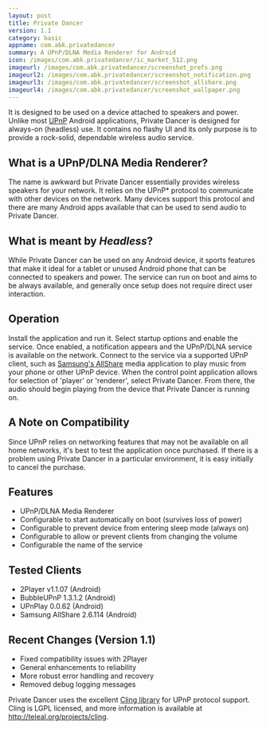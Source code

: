 ```yaml
---
layout: post
title: Private Dancer
version: 1.1
category: basic
appname: com.abk.privatedancer
summary: A UPnP/DLNA Media Renderer for Android
icon: /images/com.abk.privatedancer/ic_market_512.png
imageurl: /images/com.abk.privatedancer/screenshot_prefs.png
imageurl2: /images/com.abk.privatedancer/screenshot_notification.png
imageurl3: /images/com.abk.privatedancer/screenshot_allshare.png
imageurl4: /images/com.abk.privatedancer/screenshot_wallpaper.png
--- 
```


It is designed to be used on a device attached to speakers and power.  Unlike most [UPnP](http://www.upnp.org/) Android applications, Private Dancer is designed for always-on (headless) use.  It contains no flashy UI and its only purpose is to provide a rock-solid, dependable wireless audio service.

## What is a UPnP/DLNA Media Renderer?
The name is awkward but Private Dancer essentially provides wireless speakers for your network.  It relies on the UPnP* protocol to communicate with other devices on the network.  Many devices support this protocol and there are many Android apps available that can be used to send audio to Private Dancer.

## What is meant by *Headless*?
While Private Dancer can be used on any Android device, it sports features that make it ideal for a tablet or unused Android phone that can be connected to speakers and power.  The service can run on boot and aims to be always available, and generally once setup does not require direct user interaction.

## Operation
Install the application and run it. Select startup options and enable the service.  Once enabled, a notification appears and the UPnP/DLNA service is available on the network.  Connect to the service via a supported UPnP client, such as [Samsung's AllShare](http://www.samsung.com/global/allshare/pcsw/) media application to play music from your phone or other UPnP device.
When the control point application allows for selection of 'player' or 'renderer', select Private Dancer.  From there, the audio should begin playing from the device that Private Dancer is running on. 

## A Note on Compatibility
Since UPnP relies on networking features that may not be available on all home networks, it's best to test the application once purchased.  If there is a problem using Private Dancer in a particular environment, it is easy initially to cancel the purchase.

## Features

- UPnP/DLNA Media Renderer
- Configurable to start automatically on boot (survives loss of power)
- Configurable to prevent device from entering sleep mode (always on)
- Configurable to allow or prevent clients from changing the volume
- Configurable the name of the service

## Tested Clients

- 2Player v1.1.07 (Android)
- BubbleUPnP 1.3.1.2 (Android)
- UPnPlay 0.0.62 (Android)
- Samsung AllShare 2.6.114 (Android)

## Recent Changes (Version 1.1)

- Fixed compatibility issues with 2Player 
- General enhancements to reliability
- More robust error handling and recovery
- Removed debug logging messages

Private Dancer uses the excellent [Cling library](http://teleal.org/projects/cling/) for UPnP protocol support.  Cling is LGPL licensed, and more information is available at http://teleal.org/projects/cling.
